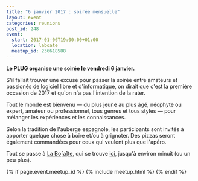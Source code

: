 ```yaml
---
title: "6 janvier 2017 : soirée mensuelle"
layout: event
categories: reunions
post_id: 248
event:
  start: 2017-01-06T19:00:00+01:00
  location: laboate
  meetup_id: 236618588
---
```


**Le PLUG organise une soirée le vendredi 6 janvier.**

S'il fallait trouver une excuse pour passer la soirée entre amateurs et passionés de logiciel libre et d'informatique, on dirait que c'est la première occasion de 2017 et qu'on n'a pas l'intention de la rater.

Tout le monde est bienvenu — du plus jeune au plus âgé, néophyte ou
expert, amateur ou professionnel, tous genres et tous styles — pour
mélanger les expériences et les connaissances.

Selon la tradition de l'auberge espagnole, les participants sont invités à apporter quelque chose à boire et/ou à grignoter. Des pizzas seront également commandées pour ceux qui veulent plus que l'apéro.

Tout se passe à [La Bo\[a\]te](http://laboate.com/), qui se trouve [ici](https://www.openstreetmap.org/?mlat=43.29207&mlon=5.37297#map=19/43.29207/5.37297), jusqu'à environ minuit (ou un peu plus).

{% if page.event.meetup_id %}
  {% include meetup.html %}
{% endif %}
